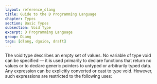 ```yaml
---
layout: reference_dlang
title: Guide to the D Programming Language
chapter: Types
section: Basic Types
subsection: Void Type
excerpt: D Programming Language
group: DLang
tags: [dlang, dguide, draft]
---
```


The void type describes an empty set of values.
No variable of type void can be specified — it is used primarily to declare functions that return no values or to declare generic pointers to untyped or arbitrarily typed data.
Any expression can be explicitly converted or cast to type void.
However, such expressions are restricted to the following uses: